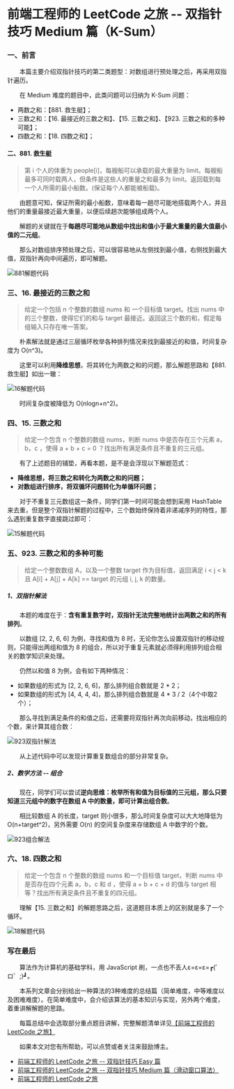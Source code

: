 # 前端工程师的 LeetCode 之旅 -- 双指针技巧 Medium 篇（K-Sum）

### 一、前言

  &emsp;&emsp;本篇主要介绍双指针技巧的第二类题型：对数组进行预处理之后，再采用双指针遍历。

  &emsp;&emsp;在 Medium 难度的题目中，此类问题可以归纳为 K-Sum 问题：

  - 两数之和：【881. 救生艇】；
  - 三数之和：【16. 最接近的三数之和】、【15. 三数之和】、【923. 三数之和的多种可能】；
  - 四数之和：【18. 四数之和】；

#### 二、881. 救生艇

  > 第 i 个人的体重为 people[i]，每艘船可以承载的最大重量为 limit。每艘船最多可同时载两人，但条件是这些人的重量之和最多为 limit。返回载到每一个人所需的最小船数。(保证每个人都能被船载)。

  &emsp;&emsp;由题意可知，保证所需的最小船数，意味着每一趟尽可能地搭载两个人，并且他们的重量最接近最大重量，以便后续趟次能够组成两个人。

  &emsp;&emsp;解题的关键就在于**每趟尽可能地从数组中找出和值小于最大重量的最大值最小值的二元组**。

  &emsp;&emsp;那么对数组排序预处理之后，可以很容易地从左侧找到最小值，右侧找到最大值，双指针再向中间遍历，即可解题。

  ![881解题代码](./881.png)

### 三、16. 最接近的三数之和

  >给定一个包括 n 个整数的数组 nums 和 一个目标值 target。找出 nums 中的三个整数，使得它们的和与 target 最接近。返回这三个数的和，假定每组输入只存在唯一答案。

  &emsp;&emsp;朴素解法就是通过三层循环枚举各种排列情况来找到最接近的和值，时间复杂度为 O(n^3)。

  &emsp;&emsp;这里可以利用**降维思想**，将其转化为两数之和的问题，那么解题思路和【881. 救生艇】如出一辙：

  ![16解题代码](./16.png)

  &emsp;&emsp;时间复杂度被降低为 O(nlogn+n^2)。

### 四、15. 三数之和

  > 给定一个包含 n 个整数的数组 nums，判断 nums 中是否存在三个元素 a，b，c ，使得 a + b + c = 0 ？找出所有满足条件且不重复的三元组。

  &emsp;&emsp;有了上述题目的铺垫，再看本题，是不是会浮现以下解题范式：

  - **降维思想，将三数之和转化为两数之和的问题；**
  - **对数组进行排序，将双循环问题转化为单循环问题；**

  &emsp;&emsp;对于不重复三元数组这一条件，同学们第一时间可能会想到采用 HashTable 来去重，但是整个双指针解题的过程中，三个数始终保持着非递减序列的特性，那么遇到重复数字直接跳过即可：

  ![15解题代码](./15.png)

### 五、923. 三数之和的多种可能

  > 给定一个整数数组 A，以及一个整数 target 作为目标值，返回满足 i < j < k 且 A[i] + A[j] + A[k] == target 的元组 i, j, k 的数量。

##### 1、双指针解法

  &emsp;&emsp;本题的难度在于：**含有重复数字时，双指针无法完整地统计出两数之和的所有排列**。

  &emsp;&emsp;以数组 [2, 2, 6, 6] 为例，寻找和值为 8 时，无论你怎么设置双指针的移动规则，只能得出两组和值为 8 的组合，所以对于重复元素就必须得利用排列组合相关的数学知识来处理。

  &emsp;&emsp;仍然以和值 8 为例，会有如下两种情况：

  - 如果数组的形式为 [2, 2, 6, 6]，那么排列组合数就是 2 * 2；
  - 如果数组的形式为 [4, 4, 4, 4]，那么排列组合数就是 4 * 3 / 2（4个中取2个）；

  &emsp;&emsp;那么寻找到满足条件的和值之后，还需要将双指针再次向前移动，找出相应的个数，来计算其组合数：

  ![923双指针解法](./923-two-points.png)

  &emsp;&emsp;从上述代码中可以发现计算重复数组合的部分非常复杂。

##### 2、数学方法 -- 组合

  &emsp;&emsp;现在，同学们可以尝试**逆向思维：枚举所有和值为目标值的三元组，那么只要知道三元组中的数字在数组 A 中的数量，即可计算出组合数**。

  &emsp;&emsp;相比较数组 A 的长度，target 则小很多，那么时间复杂度可以大大地降低为 O(n+target^2)，另外需要 O(n) 的空间复杂度来存储数组 A 中数字的个数。

  ![923组合解法](./923-combination.png)

### 六、18. 四数之和

  > 给定一个包含 n 个整数的数组 nums 和一个目标值 target，判断 nums 中是否存在四个元素 a，b，c 和 d ，使得 a + b + c + d 的值与 target 相等？找出所有满足条件且不重复的四元组。

  &emsp;&emsp;理解【15. 三数之和】的解题思路之后，这道题目本质上的区别就是多了一个循环。

  ![18解题代码](./18.png)

### 写在最后

  &emsp;&emsp;算法作为计算机的基础学科，用 JavaScript 刷，一点也不丢人ε=ε=ε=┏(゜ロ゜;)┛。

  &emsp;&emsp;本系列文章会分别给出一种算法的3种难度的总结篇（简单难度，中等难度以及困难难度）。在简单难度中，会介绍该算法的基本知识与实现，另外两个难度，着重讲解解题的思路。

  &emsp;&emsp;每篇总结中会选取部分重点题目讲解，完整解题清单详见[【前端工程师的 LeetCode 之旅】](https://github.com/15751165579/LeetCode)
  
  &emsp;&emsp;如果本文对您有所帮助，可以点赞或者关注来鼓励博主。

- [前端工程师的 LeetCode 之旅 -- 双指针技巧 Easy 篇](https://mp.weixin.qq.com/s/SXj8tkGj19gZy3EgTPIy2Q)
- [前端工程师的 LeetCode 之旅 -- 双指针技巧 Medium 篇（滑动窗口算法）](https://mp.weixin.qq.com/s/5qHKabjsb0FKvfp2y7CgTg)
- [前端工程师的 LeetCode 之旅](https://github.com/15751165579/LeetCode)
